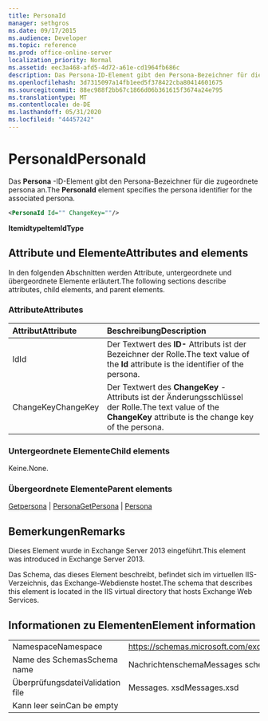 ```yaml
---
title: PersonaId
manager: sethgros
ms.date: 09/17/2015
ms.audience: Developer
ms.topic: reference
ms.prod: office-online-server
localization_priority: Normal
ms.assetid: eec3a468-afd5-4d72-a61e-cd1964fb686c
description: Das Persona-ID-Element gibt den Persona-Bezeichner für die zugeordnete persona an.
ms.openlocfilehash: 3d7315097a14fb1eed5f378422cba80414601675
ms.sourcegitcommit: 88ec988f2bb67c1866d06b361615f3674a24e795
ms.translationtype: MT
ms.contentlocale: de-DE
ms.lasthandoff: 05/31/2020
ms.locfileid: "44457242"
---
```

# <a name="personaid"></a><span data-ttu-id="b225e-103">PersonaId</span><span class="sxs-lookup"><span data-stu-id="b225e-103">PersonaId</span></span>

<span data-ttu-id="b225e-104">Das **Persona** -ID-Element gibt den Persona-Bezeichner für die zugeordnete persona an.</span><span class="sxs-lookup"><span data-stu-id="b225e-104">The **PersonaId** element specifies the persona identifier for the associated persona.</span></span> 
  
```XML
<PersonaId Id="" ChangeKey=""/>
```

 <span data-ttu-id="b225e-105">**Itemidtype**</span><span class="sxs-lookup"><span data-stu-id="b225e-105">**ItemIdType**</span></span>
## <a name="attributes-and-elements"></a><span data-ttu-id="b225e-106">Attribute und Elemente</span><span class="sxs-lookup"><span data-stu-id="b225e-106">Attributes and elements</span></span>

<span data-ttu-id="b225e-107">In den folgenden Abschnitten werden Attribute, untergeordnete und übergeordnete Elemente erläutert.</span><span class="sxs-lookup"><span data-stu-id="b225e-107">The following sections describe attributes, child elements, and parent elements.</span></span>
  
### <a name="attributes"></a><span data-ttu-id="b225e-108">Attribute</span><span class="sxs-lookup"><span data-stu-id="b225e-108">Attributes</span></span>

|<span data-ttu-id="b225e-109">**Attribut**</span><span class="sxs-lookup"><span data-stu-id="b225e-109">**Attribute**</span></span>|<span data-ttu-id="b225e-110">**Beschreibung**</span><span class="sxs-lookup"><span data-stu-id="b225e-110">**Description**</span></span>|
|:-----|:-----|
|<span data-ttu-id="b225e-111">Id</span><span class="sxs-lookup"><span data-stu-id="b225e-111">Id</span></span>  <br/> |<span data-ttu-id="b225e-112">Der Textwert des **ID-** Attributs ist der Bezeichner der Rolle.</span><span class="sxs-lookup"><span data-stu-id="b225e-112">The text value of the **Id** attribute is the identifier of the persona.</span></span>  <br/> |
|<span data-ttu-id="b225e-113">ChangeKey</span><span class="sxs-lookup"><span data-stu-id="b225e-113">ChangeKey</span></span>  <br/> |<span data-ttu-id="b225e-114">Der Textwert des **ChangeKey** -Attributs ist der Änderungsschlüssel der Rolle.</span><span class="sxs-lookup"><span data-stu-id="b225e-114">The text value of the **ChangeKey** attribute is the change key of the persona.</span></span>  <br/> |
   
### <a name="child-elements"></a><span data-ttu-id="b225e-115">Untergeordnete Elemente</span><span class="sxs-lookup"><span data-stu-id="b225e-115">Child elements</span></span>

<span data-ttu-id="b225e-116">Keine.</span><span class="sxs-lookup"><span data-stu-id="b225e-116">None.</span></span>
  
### <a name="parent-elements"></a><span data-ttu-id="b225e-117">Übergeordnete Elemente</span><span class="sxs-lookup"><span data-stu-id="b225e-117">Parent elements</span></span>

<span data-ttu-id="b225e-118">[Getpersona](getpersona.md)  |  [Persona](persona.md)</span><span class="sxs-lookup"><span data-stu-id="b225e-118">[GetPersona](getpersona.md) | [Persona](persona.md)</span></span>
  
## <a name="remarks"></a><span data-ttu-id="b225e-119">Bemerkungen</span><span class="sxs-lookup"><span data-stu-id="b225e-119">Remarks</span></span>

<span data-ttu-id="b225e-120">Dieses Element wurde in Exchange Server 2013 eingeführt.</span><span class="sxs-lookup"><span data-stu-id="b225e-120">This element was introduced in Exchange Server 2013.</span></span>
  
<span data-ttu-id="b225e-121">Das Schema, das dieses Element beschreibt, befindet sich im virtuellen IIS-Verzeichnis, das Exchange-Webdienste hostet.</span><span class="sxs-lookup"><span data-stu-id="b225e-121">The schema that describes this element is located in the IIS virtual directory that hosts Exchange Web Services.</span></span>
  
## <a name="element-information"></a><span data-ttu-id="b225e-122">Informationen zu Elementen</span><span class="sxs-lookup"><span data-stu-id="b225e-122">Element information</span></span>

|||
|:-----|:-----|
|<span data-ttu-id="b225e-123">Namespace</span><span class="sxs-lookup"><span data-stu-id="b225e-123">Namespace</span></span>  <br/> |https://schemas.microsoft.com/exchange/services/2006/messages  <br/> |
|<span data-ttu-id="b225e-124">Name des Schemas</span><span class="sxs-lookup"><span data-stu-id="b225e-124">Schema name</span></span>  <br/> |<span data-ttu-id="b225e-125">Nachrichtenschema</span><span class="sxs-lookup"><span data-stu-id="b225e-125">Messages schema</span></span>  <br/> |
|<span data-ttu-id="b225e-126">Überprüfungsdatei</span><span class="sxs-lookup"><span data-stu-id="b225e-126">Validation file</span></span>  <br/> |<span data-ttu-id="b225e-127">Messages. xsd</span><span class="sxs-lookup"><span data-stu-id="b225e-127">Messages.xsd</span></span>  <br/> |
|<span data-ttu-id="b225e-128">Kann leer sein</span><span class="sxs-lookup"><span data-stu-id="b225e-128">Can be empty</span></span>  <br/> ||
   

